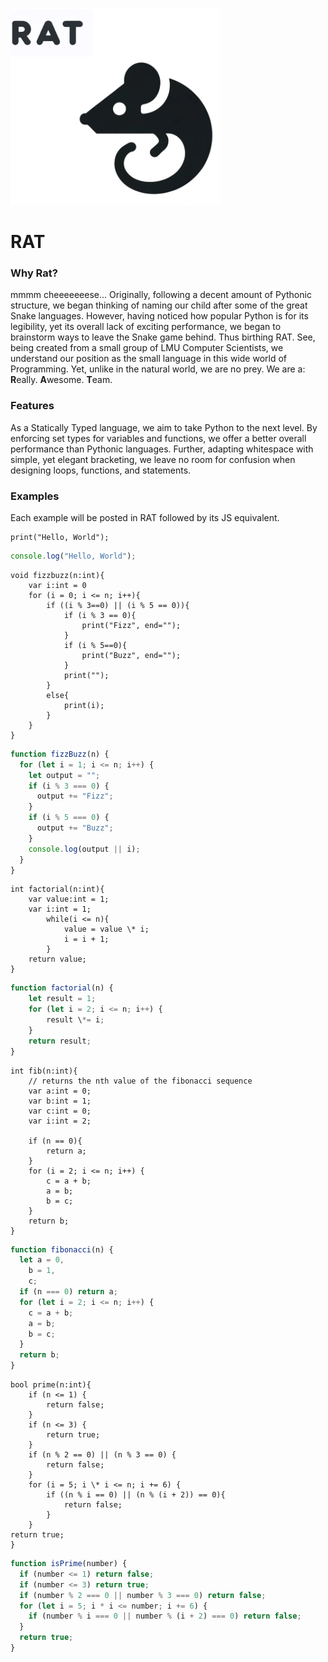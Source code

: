 ![alt text](/docs/rat.png)

# RAT

### Why Rat?

mmmm cheeeeeeese...
Originally, following a decent amount of Pythonic structure, we began thinking of naming our child after some of the great Snake languages. However, having noticed how popular Python is for its legibility, yet its overall lack of exciting performance, we began to brainstorm ways to leave the Snake game behind. Thus birthing RAT. See, being created from a small group of LMU Computer Scientists, we understand our position as the small language in this wide world of Programming. Yet, unlike in the natural world, we are no prey. We are a: **R**eally. **A**wesome. **T**eam.

### Features

As a Statically Typed language, we aim to take Python to the next level. By enforcing set types for variables and functions, we offer a better overall performance than Pythonic languages. Further, adapting whitespace with simple, yet elegant bracketing, we leave no room for confusion when designing loops, functions, and statements.

### Examples

Each example will be posted in RAT followed by its JS equivalent.

```rat
print("Hello, World");
```

```javascript
console.log("Hello, World");
```

```rat
void fizzbuzz(n:int){
    var i:int = 0
    for (i = 0; i <= n; i++){
        if ((i % 3==0) || (i % 5 == 0)){
            if (i % 3 == 0){
                print("Fizz", end="");
            }
            if (i % 5==0){
                print("Buzz", end="");
            }
            print("");
        }
        else{
            print(i);
        }
    }
}
```

```javascript
function fizzBuzz(n) {
  for (let i = 1; i <= n; i++) {
    let output = "";
    if (i % 3 === 0) {
      output += "Fizz";
    }
    if (i % 5 === 0) {
      output += "Buzz";
    }
    console.log(output || i);
  }
}
```

```rat
int factorial(n:int){
    var value:int = 1;
    var i:int = 1;
        while(i <= n){
            value = value \* i;
            i = i + 1;
        }
    return value;
}
```

```javascript
function factorial(n) {
    let result = 1;
    for (let i = 2; i <= n; i++) {
        result \*= i;
    }
    return result;
}
```

```rat
int fib(n:int){
    // returns the nth value of the fibonacci sequence
    var a:int = 0;
    var b:int = 1;
    var c:int = 0;
    var i:int = 2;

    if (n == 0){
        return a;
    }
    for (i = 2; i <= n; i++) {
        c = a + b;
        a = b;
        b = c;
    }
    return b;
}
```

```javascript
function fibonacci(n) {
  let a = 0,
    b = 1,
    c;
  if (n === 0) return a;
  for (let i = 2; i <= n; i++) {
    c = a + b;
    a = b;
    b = c;
  }
  return b;
}
```

```rat
bool prime(n:int){
    if (n <= 1) {
        return false;
    }
    if (n <= 3) {
        return true;
    }
    if (n % 2 == 0) || (n % 3 == 0) {
        return false;
    }
    for (i = 5; i \* i <= n; i += 6) {
        if ((n % i == 0) || (n % (i + 2)) == 0){
            return false;
        }
    }
return true;
}
```

```javascript
function isPrime(number) {
  if (number <= 1) return false;
  if (number <= 3) return true;
  if (number % 2 === 0 || number % 3 === 0) return false;
  for (let i = 5; i * i <= number; i += 6) {
    if (number % i === 0 || number % (i + 2) === 0) return false;
  }
  return true;
}
```
